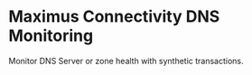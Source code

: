 # Maximus Connectivity DNS Monitoring

Monitor DNS Server or zone health with synthetic transactions.
